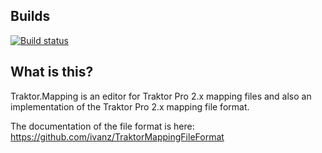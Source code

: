 ## Builds

[![Build status](https://ci.appveyor.com/api/projects/status/tg19igluhf8l5ewe?svg=true)](https://ci.appveyor.com/project/ivanz/traktor-mapping)

## What is this?

Traktor.Mapping is an editor for Traktor Pro 2.x mapping files and also an implementation of the Traktor Pro 2.x mapping file format.

The documentation of the file format is here: https://github.com/ivanz/TraktorMappingFileFormat